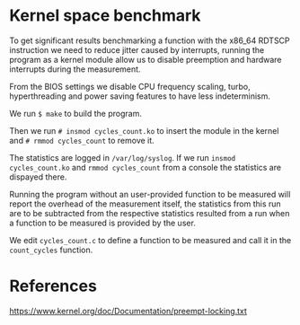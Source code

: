# Kernel space benchmark

To get significant results benchmarking a function with the x86_64 RDTSCP instruction we need to reduce jitter caused by interrupts,
running the program as a kernel module allow us to disable preemption and hardware interrupts during the measurement.

From the BIOS settings we disable CPU frequency scaling, turbo, hyperthreading and power saving features to have less indeterminism.

We run ```$ make``` to build the program.

Then we run ```# insmod cycles_count.ko``` to insert the module in the kernel and ```# rmmod cycles_count``` to remove it.

The statistics are logged in ```/var/log/syslog```.
If we run ```insmod cycles_count.ko``` and ```rmmod cycles_count``` from a console the statistics are dispayed there.

Running the program without an user-provided function to be measured will report the overhead of the measurement itself, the statistics from this run are to be
subtracted from the respective statistics resulted from a run when a function to be measured is provided by the user.

We edit ```cycles_count.c``` to define a function to be measured and call it in the ```count_cycles``` function.

# References

https://www.kernel.org/doc/Documentation/preempt-locking.txt
